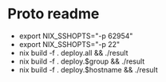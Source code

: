 # Proto readme

* export NIX_SSHOPTS="-p 62954"
* export NIX_SSHOPTS="-p 22"
* nix build -f . deploy.all && ./result
* nix build -f . deploy.$group && ./result
* nix build -f . deploy.$hostname && ./result
